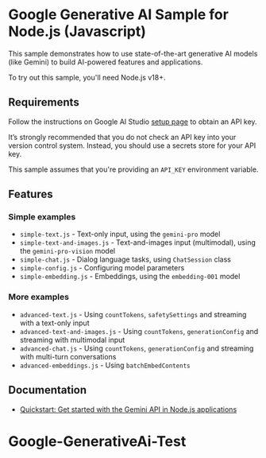 # Google Generative AI Sample for Node.js (Javascript)

This sample demonstrates how to use state-of-the-art
generative AI models (like Gemini) to build AI-powered features and applications.

To try out this sample, you'll need Node.js v18+.

## Requirements

Follow the instructions on Google AI Studio [setup page](https://makersuite.google.com/app/apikey) to obtain an API key.

It’s strongly recommended that you do not check an API key into your version control system. Instead, you should use a secrets store for your API key.

This sample assumes that you're providing an `API_KEY` environment variable.

## Features

### Simple examples

- `simple-text.js` - Text-only input, using the `gemini-pro` model
- `simple-text-and-images.js` - Text-and-images input (multimodal), using the `gemini-pro-vision` model
- `simple-chat.js` - Dialog language tasks, using `ChatSession` class
- `simple-config.js` - Configuring model parameters
- `simple-embedding.js` - Embeddings, using the `embedding-001` model

### More examples

- `advanced-text.js` - Using `countTokens`, `safetySettings` and streaming with a text-only input
- `advanced-text-and-images.js` - Using `countTokens`, `generationConfig` and streaming with multimodal input
- `advanced-chat.js` - Using `countTokens`, `generationConfig` and streaming with multi-turn conversations
- `advanced-embeddings.js` - Using `batchEmbedContents`

## Documentation

- [Quickstart: Get started with the Gemini API in Node.js applications](https://ai.google.dev/tutorials/node_quickstart)
# Google-GenerativeAi-Test
